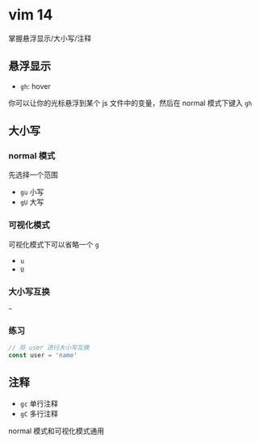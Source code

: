 # vim 14

掌握悬浮显示/大小写/注释

## 悬浮显示

- `gh`: hover

你可以让你的光标悬浮到某个 js 文件中的变量，然后在 normal 模式下键入 `gh`

## 大小写

### normal 模式

先选择一个范围

- `gu` 小写
- `gU` 大写

### 可视化模式

可视化模式下可以省略一个 `g`

- `u`
- `U`

### 大小写互换 

`~`

### 练习
```js
// 将 user 进行大小写互换
const user = 'name'
```

## 注释

- `gc` 单行注释
- `gC` 多行注释


normal 模式和可视化模式通用
